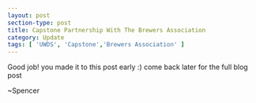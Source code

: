 ```yaml
---
layout: post
section-type: post
title: Capstone Partnership With The Brewers Association
category: Update
tags: [ 'UWDS', 'Capstone','Brewers Association' ]
---
```

Good job! you made it to this post early :) come back later for the full blog post

~Spencer
